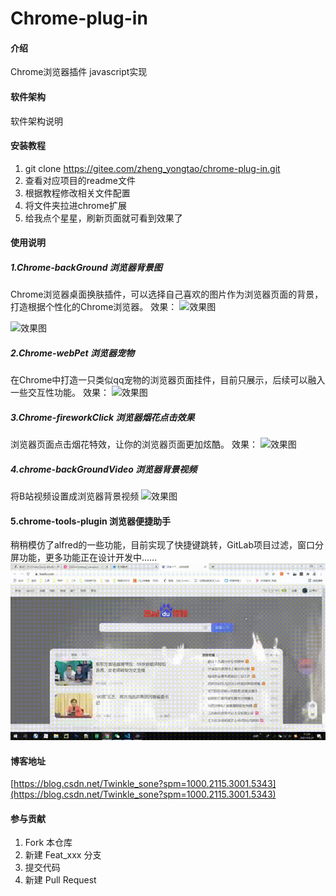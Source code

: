 # Chrome-plug-in

#### 介绍
Chrome浏览器插件
javascript实现


#### 软件架构
软件架构说明


#### 安装教程

1.  git clone https://gitee.com/zheng_yongtao/chrome-plug-in.git
2.  查看对应项目的readme文件
3.  根据教程修改相关文件配置
4.  将文件夹拉进chrome扩展
5.  给我点个星星，刷新页面就可看到效果了

#### 使用说明

##### 1.Chrome-backGround 浏览器背景图

Chrome浏览器桌面换肤插件，可以选择自己喜欢的图片作为浏览器页面的背景，打造根据个性化的Chrome浏览器。
效果：
![效果图](https://img-blog.csdnimg.cn/6189930ddc604353a4a0f6f87e820497.png?x-oss-process=image/watermark,type_d3F5LXplbmhlaQ,shadow_50,text_Q1NETiBAU0FET05fanVuZw==,size_20,color_FFFFFF,t_70,g_se,x_16#pic_center)

![效果图](https://img-blog.csdnimg.cn/347270b3d6774c5e9568633dc74d3795.png?x-oss-process=image/watermark,type_d3F5LXplbmhlaQ,shadow_50,text_Q1NETiBAU0FET05fanVuZw==,size_12,color_FFFFFF,t_70,g_se,x_16#pic_center)

##### 2.Chrome-webPet 浏览器宠物

在Chrome中打造一只类似qq宠物的浏览器页面挂件，目前只展示，后续可以融入一些交互性功能。
效果：
![效果图](https://i.loli.net/2021/08/17/npO4dhj1kbH9WMg.png "在这里输入图片标题")

##### 3.Chrome-fireworkClick 浏览器烟花点击效果

浏览器页面点击烟花特效，让你的浏览器页面更加炫酷。
效果：
![效果图](https://i.loli.net/2021/08/17/zyP1bUQg4vDRpuT.png "在这里输入图片标题")

##### 4.chrome-backGroundVideo 浏览器背景视频

将B站视频设置成浏览器背景视频
![效果图](https://img-blog.csdnimg.cn/286b84897cc144b5a77006bd4d1874b0.gif#pic_center "在这里输入图片标题")

#### 5.chrome-tools-plugin 浏览器便捷助手
稍稍模仿了alfred的一些功能，目前实现了快捷键跳转，GitLab项目过滤，窗口分屏功能，更多功能正在设计开发中……
![输入图片说明](Chrome-tools-plugin/readmeImg/%E5%BF%AB%E6%8D%B7%E8%B7%B3%E8%BD%AC.gif)
#### 博客地址

[https://blog.csdn.net/Twinkle_sone?spm=1000.2115.3001.5343](https://blog.csdn.net/Twinkle_sone?spm=1000.2115.3001.5343)

#### 参与贡献

1.  Fork 本仓库
2.  新建 Feat_xxx 分支
3.  提交代码
4.  新建 Pull Request

